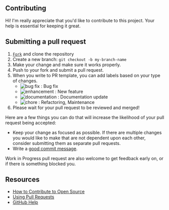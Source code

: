 ## Contributing

Hi! I'm really appreciate that you'd like to contribute to this project. Your help is essential for keeping it great.

## Submitting a pull request

1. <a class="github-button" href="https://github.com/fosslight/fosslight_cli/fork" data-icon="octicon-repo-forked" aria-label="Fork fosslight/fosslight_cli on GitHub">```Fork```</a> and clone the repository
2. Create a new branch: `git checkout -b my-branch-name`
3. Make your change and make sure it works properly.
4. Push to your fork and submit a pull request.
5. When you write to PR template, you can add labels based on your type of changes.
    - ![bug fix](https://img.shields.io/badge/-bug%20fix-B60205) : Bug fix
    - ![enhancement](https://img.shields.io/badge/-enhancement-1D76DB) : New feature
    - ![documentation](https://img.shields.io/badge/-documentation-0E8A16) : Documentation update
    - ![chore](https://img.shields.io/badge/-chore-0E8A16) : Refactoring, Maintenance 
6. Please wait for your pull request to be reviewed and merged!

Here are a few things you can do that will increase the likelihood of your pull request being accepted:

- Keep your change as focused as possible. If there are multiple changes you would like to make that are not dependent upon each other, consider submitting them as separate pull requests.
- Write a [good commit message](http://tbaggery.com/2008/04/19/a-note-about-git-commit-messages.html).

Work in Progress pull request are also welcome to get feedback early on, or if there is something blocked you.

## Resources

- [How to Contribute to Open Source](https://opensource.guide/how-to-contribute/)
- [Using Pull Requests](https://help.github.com/articles/about-pull-requests/)
- [GitHub Help](https://help.github.com)
